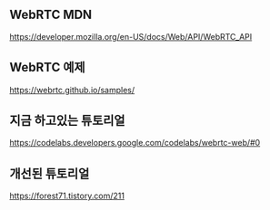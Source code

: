 ## WebRTC MDN

https://developer.mozilla.org/en-US/docs/Web/API/WebRTC_API

## WebRTC 예제

https://webrtc.github.io/samples/

## 지금 하고있는 튜토리얼

https://codelabs.developers.google.com/codelabs/webrtc-web/#0

## 개선된 튜토리얼

https://forest71.tistory.com/211
